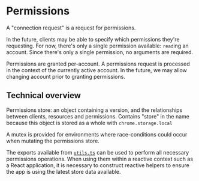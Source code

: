 # Permissions

A "connection request" is a request for permissions.

In the future, clients may be able to specify which permissions they're requesting. For now, there's only a single permission available: `read`ing an account. Since there's only a single permission, no arguments are required.

Permissions are granted per-account. A permissions request is processed in the context of the currently active account. In the future, we may allow changing account prior to granting permissions.

## Technical overview

Permissions store: an object containing a version, and the relationships between clients, resources and permissions. Contains "store" in the name because this object is stored as a whole with `chrome.storage.local`

A mutex is provided for environments where race-conditions could occur when mutating the permissions store.

The exports available from [`utils.ts`](./utils.ts) can be used to perform all necessary permissions operations. When using them within a reactive context such as a React application, it is necessary to construct reactive helpers to ensure the app is using the latest store data available.
